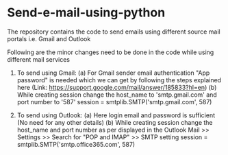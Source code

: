 # Send-e-mail-using-python

The repository contains the code to send emails using different source mail portals i.e. Gmail and Outlook

Following are the minor changes need to be done in the code while using different mail services 

1. To send using Gmail:
(a) For Gmail sender email authentication "App password" is needed which we can get by following the steps explained here (Link: https://support.google.com/mail/answer/185833?hl=en)
(b) While creating session change the host_name to 'smtp.gmail.com' and port number to '587'
session = smtplib.SMTP('smtp.gmail.com', 587)

2. To send using Outlook:
(a) Here login email and password is sufficient (No need for any other details)
(b) While creating session change the host_name and port number as per displayed in the Outlook Mail >> Settings >> Search for "POP and IMAP" >> SMTP setting 
session = smtplib.SMTP('smtp.office365.com', 587)
